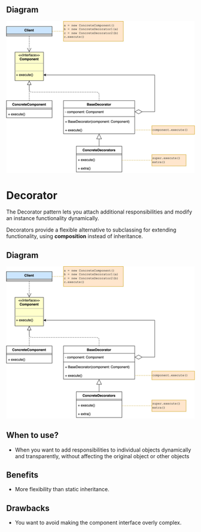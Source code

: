 ## Diagram

![Decorator Pattern Diagram](/img/decorator.jpg)

# Decorator

The Decorator pattern lets you attach additional responsibilities and modify an instance functionality dynamically. 

Decorators provide a flexible alternative to subclassing for extending functionality, using **composition** instead of inheritance.

## Diagram

![Decorator Design Pattern Diagram](/img/decorator.jpg)

## When to use?

- When you want to add responsibilities to individual objects dynamically and transparently, without affecting the original object or other objects 

## Benefits

- More flexibility than static inheritance.

## Drawbacks

-  You want to avoid making the component interface overly complex.

